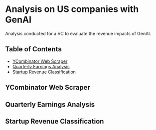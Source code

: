 # Analysis on US companies with GenAI

Analysis conducted for a VC to evaluate the revenue impacts of GenAI.

## Table of Contents

- [YCombinator Web Scraper](#ycombinator-web-scraper)
- [Quarterly Earnings Analysis](#microsoft-quarterly-earnings-analysis)
- [Startup Revenue Classification](#startup-revenue-classification)

## YCombinator Web Scraper


## Quarterly Earnings Analysis


## Startup Revenue Classification


